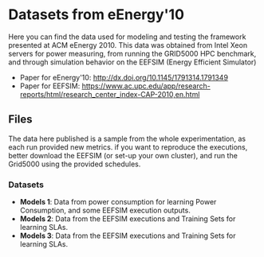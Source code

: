 # Datasets from eEnergy'10

Here you can find the data used for modeling and testing the framework presented at ACM eEnergy 2010. This data was obtained from Intel Xeon servers for power measuring, from running the GRID5000 HPC benchmark, and through simulation behavior on the EEFSIM (Energy Efficient Simulator)

* Paper for eEnergy'10: http://dx.doi.org/10.1145/1791314.1791349
* Paper for EEFSIM: https://www.ac.upc.edu/app/research-reports/html/research_center_index-CAP-2010,en.html

## Files
The data here published is a sample from the whole experimentation, as each run provided new metrics. if you want to reproduce the executions, better download the EEFSIM (or set-up your own cluster), and run the Grid5000 using the provided schedules.

### Datasets

* **Models 1**: Data from power consumption for learning Power Consumption, and some EEFSIM execution outputs.
* **Models 2**: Data from the EEFSIM executions and Training Sets for learning SLAs.
* **Models 3**: Data from the EEFSIM executions and Training Sets for learning SLAs.
